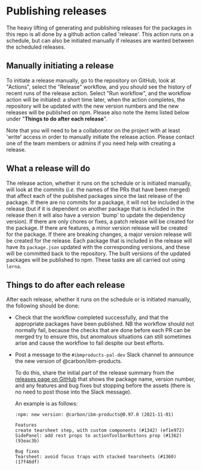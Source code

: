 <!-- cspell:ignore ibmproducts -->

# Publishing releases

The heavy lifting of generating and publishing releases for the packages in this
repo is all done by a github action called 'release'. This action runs on a
schedule, but can also be initiated manually if releases are wanted between the
scheduled releases.

## Manually initiating a release

To initiate a release manually, go to the repository on GitHub, look at
"Actions", select the "Release" workflow, and you should see the history of
recent runs of the release action. Select "Run workflow", and the workflow
action will be initiated: a short time later, when the action completes, the
repository will be updated with the new version numbers and the new releases
will be published on npm. Please also note the items listed below under
"**Things to do after each release**".

Note that you will need to be a collaborator on the project with at least
'write' access in order to manually initiate the release action. Please contact
one of the team members or admins if you need help with creating a release.

## What a release will do

The release action, whether it runs on the schedule or is initiated manually,
will look at the commits (_i.e._ the names of the PRs that have been merged)
that affect each of the published packages since the last release of the
package. If there are no commits for a package, it will not be included in the
release (but if it is dependent on another package that is included in the
release then it will also have a version 'bump' to update the dependency
version). If there are only chores or fixes, a patch release will be created for
the package. If there are features, a minor version release will be created for
the package. If there are breaking changes, a major version release will be
created for the release. Each package that is included in the release will have
its `package.json` updated with the corresponding versions, and these will be
committed back to the repository. The built versions of the updated packages
will be published to npm. These tasks are all carried out using `lerna`.

## Things to do after each release

After each release, whether it runs on the schedule or is initiated manually,
the following should be done:

- Check that the workflow completed successfully, and that the appropriate
  packages have been published. NB the workflow should not normally fail,
  because the checks that are done before each PR can be merged try to ensure
  this, but anomalous situations can still sometimes arise and cause the
  workflow to fail despite our best efforts.
- Post a message to the `#ibmproducts-pal-dev` Slack channel to announce the new
  version of @carbon/ibm-products.

  To do this, share the initial part of the release summary from the
  [releases page on GitHub](https://github.com/carbon-design-system/ibm-products/releases)
  that shows the package name, version number, and any features and bug fixes
  but stopping before the assets (there is no need to post those into the Slack
  message).

  An example is as follows:

  ```text
  :npm: new version: @carbon/ibm-products@0.97.0 (2021-11-01)

  Features
  create tearsheet step, with custom components (#1342) (ef1e972)
  SidePanel: add rest props to actionToolbarButtons prop (#1362) (93eac3b)

  Bug fixes
  Tearsheet: avoid focus traps with stacked tearsheets (#1360) (17f48df)
  ```
